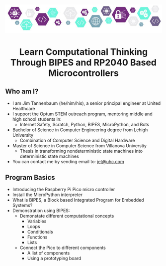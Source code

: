 <center>

![Header](./img/header.jpg)

</center>

# <center>Learn Computational Thinking Through BIPES and RP2040 Based Microcontrollers</center>

## Who am I?

* I am Jim Tannenbaum (he/him/his), a senior principal engineer at United Healthcare
* I support the Optum STEM outreach program, mentoring middle and high school students in:
    * Internet Safety, Scratch, Python, BIPES, MicroPython, and Bots
* Bachelor of Science in Computer Engineering degree from Lehigh University
    * Combination of Computer Science and Digital Hardware
* Master of Science in Computer Science from Villanova Universtiy
    * Thesis in transforming nondeterministic state machines into deterministic state machines
* You can contact me by sending email to: <a href="mailto:jet@uhc.com">jet@uhc.com</a>

## Program Basics

* Introducing the Raspberry Pi Pico micro controller
* Install the MicroPython interpreter
* What is BIPES, a Block based Integrated Program for Embedded Systems?
* Demonstration using BIPES:
    * Demonstate different computational concepts
         * Variables
         * Loops
         * Conditionals
         * Functions
         * Lists
    * Connect the Pico to different components
         * A list of components
         * Using a prototyping board
